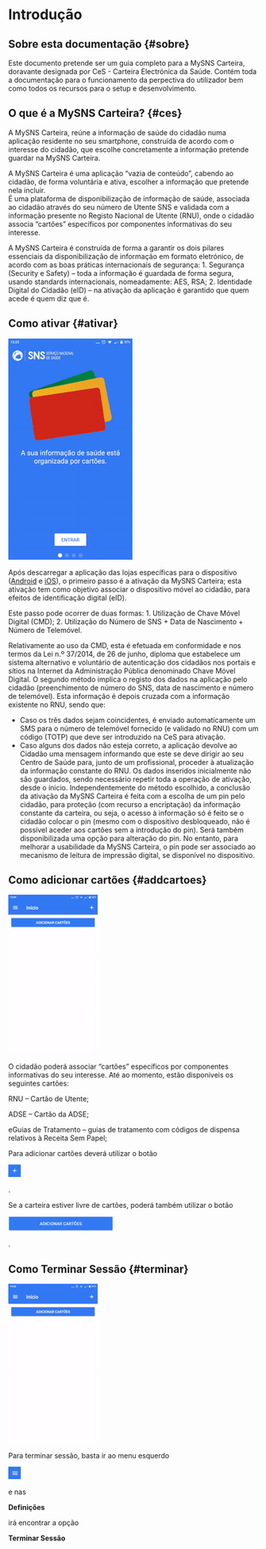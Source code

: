 # Introdução

## Sobre esta documentação {#sobre}

Este documento pretende ser um guia completo para a MySNS Carteira, doravante designada por CeS - Carteira Electrónica da Saúde. Contém toda a documentação para o funcionamento da perpectiva do utilizador bem como todos os recursos para o setup e desenvolvimento.

## O que é a MySNS Carteira? {#ces}

A MySNS Carteira, reúne a informação de saúde do cidadão numa aplicação residente no seu smartphone, construída de acordo com o interesse do cidadão, que escolhe concretamente a informação pretende guardar na MySNS Carteira.

A MySNS Carteira é uma aplicação “vazia de conteúdo”, cabendo ao cidadão, de forma voluntária e ativa, escolher a informação que pretende nela incluir.  
É uma plataforma de disponibilização de informação de saúde, associada ao cidadão através do seu número de Utente SNS e validada com a informação presente no Registo Nacional de Utente \(RNU\), onde o cidadão associa “cartões” específicos por componentes informativas do seu interesse.

A MySNS Carteira é construída de forma a garantir os dois pilares essenciais da disponibilização de informação em formato eletrónico, de acordo com as boas práticas internacionais de segurança: 1. Segurança \(Security e Safety\) – toda a informação é guardada de forma segura, usando standards internacionais, nomeadamente: AES, RSA; 2. Identidade Digital do Cidadão \(eID\) – na ativação da aplicação é garantido que quem acede é quem diz que é.

## Como ativar {#ativar}

![Adicionar Cartões](../.gitbook/assets/ativar.gif)

Após descarregar a aplicação das lojas específicas para o dispositivo \([Android](https://play.google.com/store/apps/details?id=pt.minsaude.spms.ces) e [iOS](https://itunes.apple.com/pt/app/mysns-carteira/id1192353854)\), o primeiro passo é a ativação da MySNS Carteira; esta ativação tem como objetivo associar o dispositivo móvel ao cidadão, para efeitos de identificação digital \(eID\).

Este passo pode ocorrer de duas formas: 1. Utilização de Chave Móvel Digital \(CMD\); 2. Utilização do Número de SNS + Data de Nascimento + Número de Telemóvel.

Relativamente ao uso da CMD, esta é efetuada em conformidade e nos termos da Lei n.º 37/2014, de 26 de junho, diploma que estabelece um sistema alternativo e voluntário de autenticação dos cidadãos nos portais e sítios na Internet da Administração Pública denominado Chave Móvel Digital. O segundo método implica o registo dos dados na aplicação pelo cidadão \(preenchimento de número do SNS, data de nascimento e número de telemóvel\). Esta informação é depois cruzada com a informação existente no RNU, sendo que:

* Caso os três dados sejam coincidentes, é enviado automaticamente um SMS para o número de telemóvel fornecido \(e validado no RNU\) com um código \(TOTP\) que deve ser introduzido na CeS para ativação.
* Caso alguns dos dados não esteja correto, a aplicação devolve ao Cidadão uma mensagem informando que este se deve dirigir ao seu Centro de Saúde para, junto de um profissional, proceder à atualização da informação constante do RNU. Os dados inseridos inicialmente não são guardados, sendo necessário repetir toda a operação de ativação, desde o inicio. Independentemente do método escolhido, a conclusão da ativação da MySNS Carteira é feita com a escolha de um pin pelo cidadão, para proteção \(com recurso a encriptação\) da informação constante da carteira, ou seja, o acesso à informação só é feito se o cidadão colocar o pin \(mesmo com o dispositivo desbloqueado, não é possível aceder aos cartões sem a introdução do pin\). Será também disponibilizada uma opção para alteração do pin. No entanto, para melhorar a usabilidade da MySNS Carteira, o pin pode ser associado ao mecanismo de leitura de impressão digital, se disponível no dispositivo.

## Como adicionar cartões {#addcartoes}

![Adicionar Cartões](../.gitbook/assets/addcartoes.gif)

O cidadão poderá associar “cartões” específicos por componentes informativas do seu interesse. Até ao momento, estão disponiveis os seguintes cartões:

RNU – Cartão de Utente;

ADSE – Cartão da ADSE;

eGuias de Tratamento – guias de tratamento com códigos de dispensa relativos à Receita Sem Papel;

Para adicionar cartões deverá utilizar o botão 

![mais](../.gitbook/assets/mais.png)

.

Se a carteira estiver livre de cartões, poderá também utilizar o botão 

![adicionar cartões](../.gitbook/assets/addcartoes.png)

.

## Como Terminar Sessão {#terminar}

![Adicionar Cartões](../.gitbook/assets/termsessao.gif)

 Para terminar sessão, basta ir ao menu esquerdo 

![menu](../.gitbook/assets/menu.png)

 e nas 

**Definições**

 irá encontrar a opção 

**Terminar Sessão**

